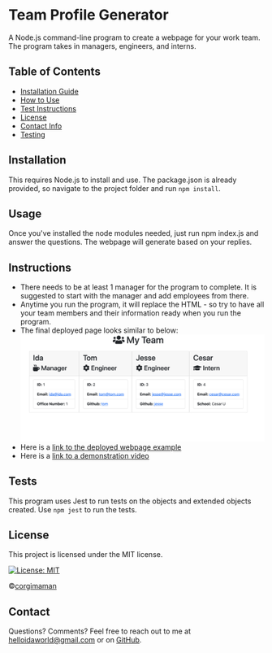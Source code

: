 # Team Profile Generator

A Node.js command-line program to create a webpage for your work team. The program takes in managers, engineers, and interns.

## Table of Contents
* [Installation Guide](#Installation)
* [How to Use](#Usage)
* [Test Instructions](#Instructions)
* [License](#License)
* [Contact Info](#Contact)
* [Testing](#Tests)

## Installation
This requires Node.js to install and use. The package.json is already provided, so navigate to the project folder and run `npm install`.

## Usage
Once you've installed the node modules needed, just run npm index.js and answer the questions. The webpage will generate based on your replies.

## Instructions
- There needs to be at least 1 manager for the program to complete. It is suggested to start with the manager and add employees from there.
- Anytime you run the program, it will replace the HTML - so try to have all your team members and their information ready when you run the program.
- The final deployed page looks similar to below:
![Screenshot](./assets/images/screenshot.png)
- Here is a [link to the deployed webpage example](https://corgimaman.github.io/team-profile-generator/)
- Here is a [link to a demonstration video](https://drive.google.com/file/d/1rBepfxky4rOVI3wyIpy80AXkm6WMytJD/view?usp=sharing)

## Tests
This program uses Jest to run tests on the objects and extended objects created. Use `npm jest` to run the tests.

## License
This project is licensed under the MIT license.

[![License: MIT](https://img.shields.io/badge/License-MIT-blueviolet.svg)](https://opensource.org/licenses/MIT)

©[corgimaman](https://github.com/corgimaman)

## Contact
Questions? Comments? Feel free to reach out to me at helloidaworld@gmail.com or on [GitHub](https://github.com/corgimaman).